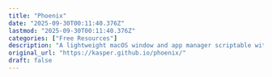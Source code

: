 ```yaml
---
title: "Phoenix"
date: "2025-09-30T00:11:40.376Z"
lastmod: "2025-09-30T00:11:40.376Z"
categories: ["Free Resources"]
description: "A lightweight macOS window and app manager scriptable with JavaScript. You can also easily use languages which compile to JavaScript such as TypeScript. Phoenix aims for efficiency and a very small footprint. If you like the idea of scripting your own window or app management toolkit with JavaScript, Phoenix is probably going to give you the things you want. With Phoenix you can bind keyboard shortcuts and system events, and use these to interact with macOS."
original_url: "https://kasper.github.io/phoenix/"
draft: false
---
```

